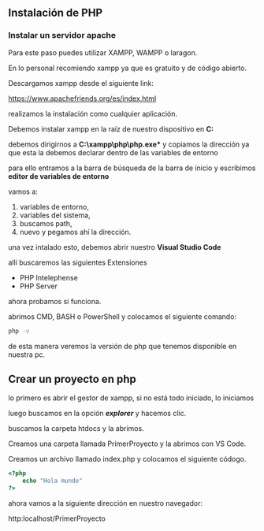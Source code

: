 ## Instalación de PHP

### Instalar un servidor apache

Para este paso puedes utilizar XAMPP, WAMPP o laragon.

En lo personal recomiendo xampp ya que es gratuito y de código abierto.

Descargamos xampp desde el siguiente link:

https://www.apachefriends.org/es/index.html

realizamos la instalación como cualquier aplicación.

Debemos instalar xampp en la raíz de nuestro dispositivo en **C:**

debemos dirigirnos a **C:\xampp\php\php.exe\***
y copiamos la dirección ya que esta la debemos declarar dentro de las variables de entorno

para ello entramos a la barra de búsqueda de la barra de inicio y escribimos **editor de variables de entorno**

vamos a:

1. variables de entorno,
2. variables del sistema,
3. buscamos path,
4. nuevo y pegamos ahí la dirección.

una vez intalado esto, debemos abrir nuestro **Visual Studio Code**

allí buscaremos las siguientes Extensiones

- PHP Intelephense
- PHP Server

ahora probamos si funciona.

abrimos CMD, BASH o PowerShell y colocamos el siguiente comando:

```cmd
php -v
```

de esta manera veremos la versión de php que tenemos disponible en nuestra pc.

## Crear un proyecto en php

lo primero es abrir el gestor de xampp, si no está todo iniciado, lo iniciamos

luego buscamos en la opción **_explorer_** y hacemos clic.

buscamos la carpeta htdocs y la abrimos.

Creamos una carpeta llamada PrimerProyecto y la abrimos con VS Code.

Creamos un archivo llamado index.php y colocamos el siguiente códogo.

```php
<?php
    echo "Hola mundo"
?>
```

ahora vamos a la siguiente dirección en nuestro navegador:

http:localhost/PrimerProyecto
